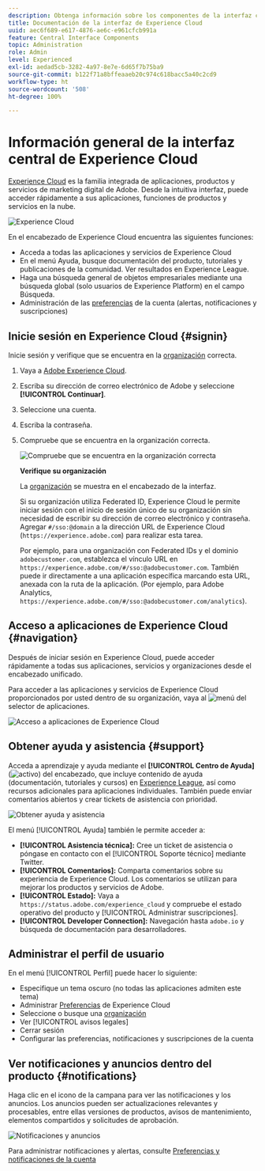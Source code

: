 ```yaml
---
description: Obtenga información sobre los componentes de la interfaz central en Experience Cloud. Obtenga ayuda sobre la administración de usuarios y productos en Admin Console y habilite aplicaciones para los servicios de Experience Cloud. Obtenga ayuda sobre la Biblioteca de públicos, Atributos del cliente, Recursos de Experience Cloud y mucho más.
title: Documentación de la interfaz de Experience Cloud
uuid: aec6f689-e617-4876-ae6c-e961cfcb991a
feature: Central Interface Components
topic: Administration
role: Admin
level: Experienced
exl-id: aedad5cb-3282-4a97-8e7e-6d65f7b75ba9
source-git-commit: b122f71a8bffeaaeb20c974c618bacc5a40c2cd9
workflow-type: ht
source-wordcount: '508'
ht-degree: 100%

---
```


# Información general de la interfaz central de Experience Cloud

[Experience Cloud](https://experience.adobe.com) es la familia integrada de aplicaciones, productos y servicios de marketing digital de Adobe. Desde la intuitiva interfaz, puede acceder rápidamente a sus aplicaciones, funciones de productos y servicios en la nube.

![Experience Cloud](assets/landing.png)

En el encabezado de Experience Cloud encuentra las siguientes funciones:

* Acceda a todas las aplicaciones y servicios de Experience Cloud
* En el menú Ayuda, busque documentación del producto, tutoriales y publicaciones de la comunidad. Ver resultados en Experience League.
* Haga una búsqueda general de objetos empresariales mediante una búsqueda global (solo usuarios de Experience Platform) en el campo Búsqueda.
* Administración de las [preferencias](features/account-preferences.md) de la cuenta (alertas, notificaciones y suscripciones)

## Inicie sesión en Experience Cloud {#signin}

Inicie sesión y verifique que se encuentra en la [organización](administration/organizations.md) correcta.

1. Vaya a [Adobe Experience Cloud](https://experience.adobe.com).
1. Escriba su dirección de correo electrónico de Adobe y seleccione **[!UICONTROL Continuar]**.
1. Seleccione una cuenta.
1. Escriba la contraseña.
1. Compruebe que se encuentra en la organización correcta.

   ![Compruebe que se encuentra en la organización correcta](assets/organizations-menu.png)

   **Verifique su organización**

   La [organización](administration/organizations.md) se muestra en el encabezado de la interfaz.

   Si su organización utiliza Federated ID, Experience Cloud le permite iniciar sesión con el inicio de sesión único de su organización sin necesidad de escribir su dirección de correo electrónico y contraseña. Agregar `#/sso:@domain` a la dirección URL de Experience Cloud (`https://experience.adobe.com`) para realizar esta tarea.

   Por ejemplo, para una organización con Federated IDs y el dominio `adobecustomer.com`, establezca el vínculo URL en `https://experience.adobe.com/#/sso:@adobecustomer.com`. También puede ir directamente a una aplicación específica marcando esta URL, anexada con la ruta de la aplicación. (Por ejemplo, para Adobe Analytics, `https://experience.adobe.com/#/sso:@adobecustomer.com/analytics`).

## Acceso a aplicaciones de Experience Cloud {#navigation}

Después de iniciar sesión en Experience Cloud, puede acceder rápidamente a todas sus aplicaciones, servicios y organizaciones desde el encabezado unificado.

Para acceder a las aplicaciones y servicios de Experience Cloud proporcionados por usted dentro de su organización, vaya al ![menú](assets/apps-icon.png) del selector de aplicaciones.

![Acceso a aplicaciones de Experience Cloud](assets/platform-core-services.png)

## Obtener ayuda y asistencia {#support}

Acceda a aprendizaje y ayuda mediante el **[!UICONTROL Centro de Ayuda]** (![activo](assets/help-icon.png)) del encabezado, que incluye contenido de ayuda (documentación, tutoriales y cursos) en [Experience League](https://experienceleague.adobe.com/?lang=es#home), así como recursos adicionales para aplicaciones individuales. También puede enviar comentarios abiertos y crear tickets de asistencia con prioridad.

![Obtener ayuda y asistencia](assets/search-menu.png)

El menú [!UICONTROL Ayuda] también le permite acceder a:

* **[!UICONTROL Asistencia técnica]:** Cree un ticket de asistencia o póngase en contacto con el [!UICONTROL Soporte técnico] mediante Twitter.
* **[!UICONTROL Comentarios]:** Comparta comentarios sobre su experiencia de Experience Cloud. Los comentarios se utilizan para mejorar los productos y servicios de Adobe.
* **[!UICONTROL Estado]:** Vaya a `https://status.adobe.com/experience_cloud` y compruebe el estado operativo del producto y [!UICONTROL Administrar suscripciones].
* **[!UICONTROL Developer Connection]:** Navegación hasta `adobe.io` y búsqueda de documentación para desarrolladores.

## Administrar el perfil de usuario

En el menú [!UICONTROL Perfil] puede hacer lo siguiente:

* Especifique un tema oscuro (no todas las aplicaciones admiten este tema)
* Administrar [Preferencias](features/account-preferences.md) de Experience Cloud
* Seleccione o busque una [organización](administration/organizations.md)
* Ver [!UICONTROL avisos legales]
* Cerrar sesión
* Configurar las preferencias, notificaciones y suscripciones de la cuenta

## Ver notificaciones y anuncios dentro del producto {#notifications}

Haga clic en el icono de la campana para ver las notificaciones y los anuncios. Los anuncios pueden ser actualizaciones relevantes y procesables, entre ellas versiones de productos, avisos de mantenimiento, elementos compartidos y solicitudes de aprobación.

![Notificaciones y anuncios](assets/notifications-menu-small.png)

Para administrar notificaciones y alertas, consulte [Preferencias y notificaciones de la cuenta](features/account-preferences.md)
